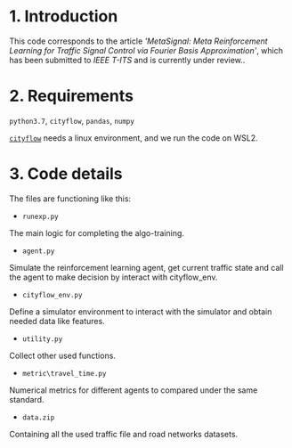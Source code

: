 # 1. Introduction

This code corresponds to the article _'MetaSignal: Meta Reinforcement Learning for Traffic Signal Control via Fourier Basis Approximation'_, which has been submitted to _IEEE T-ITS_ and is currently under review..

# 2. Requirements

`python3.7`, `cityflow`, `pandas`, `numpy`

[`cityflow`](https://github.com/cityflow-project/CityFlow.git) needs a linux environment, and we run the code on WSL2.

# 3. Code details

The files are functioning like this:

* ``runexp.py``

The main logic for completing the algo-training.

* ``agent.py``

Simulate the reinforcement learning agent, get current traffic state and call the agent to make decision by interact with cityflow_env.

* ``cityflow_env.py``

Define a simulator environment to interact with the simulator and obtain needed data like features.

* ``utility.py``

Collect other used functions.

* ``metric\travel_time.py``

Numerical metrics for different agents to compared under the same standard.

* ``data.zip``

Containing all the used traffic file and road networks datasets. 


